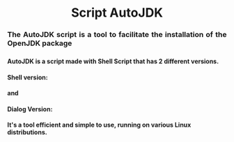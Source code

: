<h1 align="center"> Script AutoJDK </h1>
<h3 align="justify">
The AutoJDK script is a tool to facilitate the installation of the OpenJDK package
<h3>
<h4>
AutoJDK is a script made with Shell Script that has 2 different versions.
</h4>
<h4>
Shell version:
</h4>
<h4>
and
</h4>
<h4>
Dialog Version:
</h4>
<h4>
It's a tool
efficient and simple to use, running on various Linux distributions.
</h4>